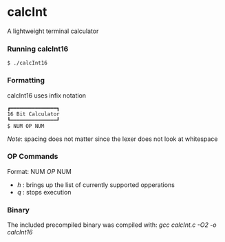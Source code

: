 # calcInt
A lightweight terminal calculator

### Running calcInt16
`$ ./calcInt16`

### Formatting
calcInt16 uses infix notation

```
┏━━━━━━━━━━━━━━━┓
16 Bit Calculator
┗━━━━━━━━━━━━━━━┛
$ NUM OP NUM
```
*Note*: spacing does not matter since the lexer does not look at whitespace

### OP Commands
Format: NUM *OP* NUM
* *h* : brings up the list of currently supported opperations
* *q* : stops execution

### Binary
The included precompiled binary was compiled with:
*gcc calcInt.c -O2 -o calcInt16*
